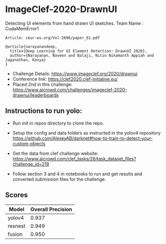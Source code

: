 # ImageClef-2020-DrawnUI
Detecting UI elements from hand drawn UI sketches.
Team Name : CudaMemError1

    Article: ceur-ws.org/Vol-2696/paper_61.pdf
```
@article{narayanandeep,
  title={Deep Learning for UI Element Detection: DrawnUI 2020},
  author={Narayanan, Naveen and Balaji, Nitin Nikamanth Appiah and Jaganathan, Kavya}
}
```

- Challenge Details: https://www.imageclef.org/2020/drawnui
- Conference link: https://clef2020.clef-initiative.eu/
- Placed 2nd in this challenge: https://www.aicrowd.com/challenges/imageclef-2020-drawnui/leaderboards
 

## Instructions to run yolo:
- Run init in repos directory to clone the repo.
- Setup the config and data folders as instructed in the yolov4 repository
https://github.com/AlexeyAB/darknet#how-to-train-to-detect-your-custom-objects

- Get the data from clef challenge website:
https://www.aicrowd.com/clef_tasks/28/task_dataset_files?challenge_id=219

- Follow section 3 and 4 in notebooks to run and get results and converted submission files for the challenge.

## Scores
| Model  | Overall Precision |
| ------------- | ------------- |
| yolov4  | 0.937  |
| resnest  | 0.949  |
| fusion  | 0.950  |

